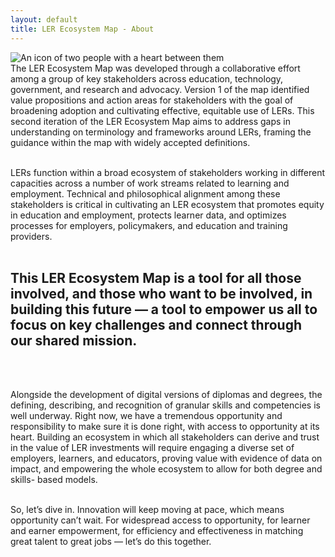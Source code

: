 ```yaml
---
layout: default
title: LER Ecosystem Map - About
---
```


<section class="section-intro-content">
	<div class="intro-content sticky">
		<div class="intro-content-image-div">
			<img src="https://assets-global.website-files.com/64e3ac967b3bf90d2587fa3c/64e3ac967b3bf90d2587fa5f_LER_support.svg" loading="lazy" alt="An icon of two people with a heart between them" class="imagine-image"/>
<div class="body-text-medium">
The LER Ecosystem Map was developed through a collaborative effort among a group of key stakeholders across education, technology, government, and research and advocacy. Version 1 of the map identified value propositions and action areas for stakeholders with the goal of broadening adoption and cultivating effective, equitable use of LERs. This second iteration of the LER Ecosystem Map aims to address gaps in understanding on terminology and frameworks around LERs, framing the guidance within the map with widely accepted definitions. <br><br>

LERs function within a broad ecosystem of stakeholders working in different capacities across a number of work streams related to learning and employment. Technical and philosophical alignment among these stakeholders is critical in cultivating an LER ecosystem that promotes equity in education and employment, protects learner data, and optimizes processes for employers, policymakers, and education and training providers. <br><br>

<h2>This LER Ecosystem Map is a tool for all those involved, and those who want to be involved, in building this future — a tool to empower us all to focus on key challenges and connect through our shared mission. </h2> <br><br>

Alongside the development of digital versions of diplomas and degrees, the defining, describing,  and recognition of granular skills and competencies is well underway. Right now, we have a tremendous opportunity and responsibility to make sure it is done right, with access to opportunity at its heart. Building an ecosystem in which all stakeholders can derive and trust in the value of LER investments will require engaging a diverse set of employers, learners, and educators, proving value with evidence of data on impact, and empowering the whole ecosystem to allow for both degree and skills- based models. <br><br>

So, let’s dive in. Innovation will keep moving at pace, which means opportunity can’t wait. For widespread access to opportunity, for learner and earner empowerment, for efficiency and effectiveness in matching great talent to great jobs — let’s do this together. 

			
</section>

